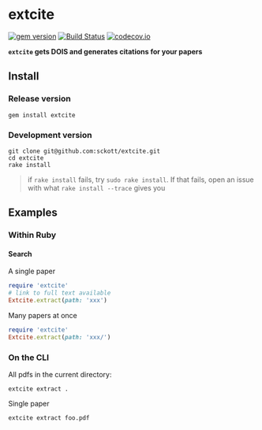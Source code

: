 extcite
=======

[![gem version](https://img.shields.io/gem/v/extcite.svg)](https://rubygems.org/gems/extcite)
[![Build Status](https://travis-ci.org/sckott/extcite.svg?branch=master)](https://travis-ci.org/sckott/extcite)
[![codecov.io](http://codecov.io/github/sckott/extcite/coverage.svg?branch=master)](http://codecov.io/github/sckott/extcite?branch=master)

__`extcite` gets DOIS and generates citations for your papers__

## Install

### Release version

```
gem install extcite
```

### Development version

```
git clone git@github.com:sckott/extcite.git
cd extcite
rake install
```

> if `rake install` fails, try `sudo rake install`. If that fails, open an issue with what `rake install --trace` gives you

## Examples

### Within Ruby

#### Search

A single paper

```ruby
require 'extcite'
# link to full text available
Extcite.extract(path: 'xxx')
```

Many papers at once

```ruby
require 'extcite'
Extcite.extract(path: 'xxx/')
```

### On the CLI

All pdfs in the current directory:

```shell
extcite extract .
```

Single paper

```shell
extcite extract foo.pdf
```

[changelog]: https://github.com/sckott/extcite/blob/master/CHANGELOG.md
